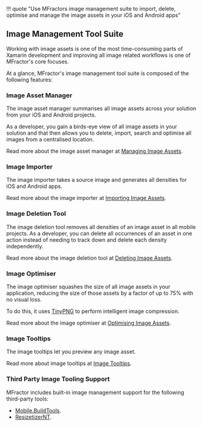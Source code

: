 !!! quote "Use MFractors image management suite to import, delete, optimise and manage the image assets in your iOS and Android apps"

## Image Management Tool Suite

Working with image assets is one of the most time-consuming parts of Xamarin development and improving all image related workflows is one of MFractor's core focuses.

At a glance, MFractor's image management tool suite is composed of the following features:

### Image Asset Manager

The image asset manager summarises all image assets across your solution from your iOS and Android projects.

As a developer, you gain a birds-eye view of all image assets in your solution and that then allows you to delete, import, search and optimise all images from a centralised location.

Read more about the image asset manager at [Managing Image Assets](/image-management/managing-image-assets).

### Image Importer

The image importer takes a source image and generates all densities for iOS and Android apps.

Read more about the image importer at [Importing Image Assets](/image-management/image-importer).

### Image Deletion Tool

The image deletion tool removes all densities of an image asset in all mobile projects. As a developer, you can delete all occurrences of an asset in one action instead of needing to track down and delete each density independently.

Read more about the image deletion tool at [Deleting Image Assets](/image-management/deleting-image-assets).

### Image Optimiser

The image optimiser squashes the size of all image assets in your application, reducing the size of those assets by a factor of up to 75% with no visual loss.

To do this, it uses [TinyPNG](https://tinypng.com/) to perform intelligent image compression.

Read more about the image optimiser at [Optimising Image Assets](/image-management/optimising-image-assets).

### Image Tooltips

The image tooltips let you preview any image asset.

Read more about image tooltips at [Image Tooltips](/image-management/image-tooltips).

### Third Party Image Tooling Support

MFractor includes built-in image management support for the following third-party tools:

 * [Mobile.BuildTools](/image-management/mobile-build-tools).
 * [ResizetizerNT](/image-management/resizetizer).
